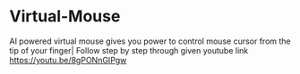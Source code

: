 # Virtual-Mouse
AI powered virtual mouse gives you power to control mouse cursor from the tip of your finger|
Follow step by step through given youtube link https://youtu.be/8gPONnGIPgw 
